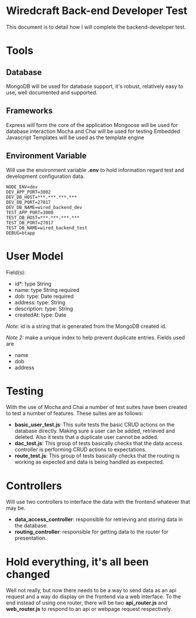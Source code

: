 # Wiredcraft Back-end Developer Test

This document is to detail how I will complete the backend-developer test.

# Tools

## Database
MongoDB will be used for database support, it's robust, relatively easy to use,
well documented and supported.

## Frameworks
Express will form the core of the application 
Mongoose will be used for database interaction
Mocha and Chai will be used for testing
Embedded Javascript Templates will be used as the template engine

## Environment Variable
Will use the environment variable **.env** to hold information regard test and 
development configuration data.
```
NODE_ENV=dev 
DEV_APP_PORT=3002                
DEV_DB_HOST=***.***.***.***
DEV_DB_PORT=27017                     
DEV_DB_NAME=wired_backend_dev
TEST_APP_PORT=3000
TEST_DB_HOST=***.***.***.***
TEST_DB_PORT=27017
TEST_DB_NAME=wired_backend_test
DEBUG=btapp
```

# User Model
Field(s):
* id*: type String
* name: type String required
* dob: type: Date required
* address: type: String
* description: type: String
* createdAt: type: Date

*Note:* id is a string that is generated from the MongoDB created id.

*Note 2:* make a unique index to help prevent duplicate entries. 
Fields used are 
* name
* dob
* address

# Testing

With the use of Mocha and Chai a number of test suites have been created to test a number of 
features. These suites are as follows:

* **basic_user_test.js**: This suite tests the basic CRUD actions on the database directly. Making 
sure a user can be added, retrieved and deleted. Also it tests that a duplicate user cannot be added.
* **dac_test.js**: This group of tests basically checks that the data access controller is performing CRUD 
actions to expectations.
* **route_test.js**: This group of tests basically checks that the routing is working as expected and data 
is being handled as exepected.

# Controllers
Will use two controllers to interface the data with the frontend whatever that may be.
* **data_access_controller**: responsible for retrieving and storing data in the database.
* **routing_controller**: responsible for getting data to the router for presentation.

# Hold everything, it's all been changed
Well not really, but now there needs to be a way to send data as an api request and a way do display on 
the frontend via a web interface. To the end instead of using one router, there will be two **api_router.js**
and **web_router.js** to respond to an api or webpage request respectively.


